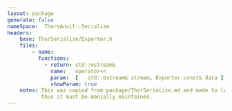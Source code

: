 ```yaml
---
layout: package
generate: false
nameSpace:  ThorsAnvil::Serialize
headers:
    base: ThorSerialize/Exporter.h
    files:
        - name:
          functions:
            - return: std::ostream&
              name:   operator<<
              param:  [   std::ostream& stream, Exporter const& data ]
              showParam: true
    notes: This was copied from package/ThorSerialize.md and made to look nice
           thus it must be manially maintained.
---
```

